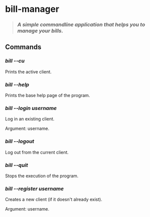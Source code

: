 # **bill-manager**
>### *A simple commandline application that helps you to manage your bills.*

## **Commands**
### ***bill --cu***
Prints the active client.

### ***bill --help***
Prints the base help page of the program.

### ***bill --login username***
Log in an existing client.

Argument: username.

### ***bill --logout***
Log out from the current client.

### ***bill --quit***
Stops the execution of the program.

### ***bill --register username***
Creates a new client (if it doesn't already exist).

Argument: username.